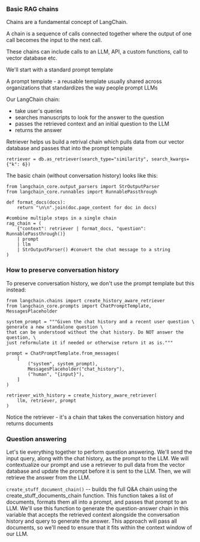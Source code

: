 ### Basic RAG chains

Chains are a fundamental concept of LangChain.

A chain is a sequence of calls connected together where the output of one call becomes the input to the next call. 

These chains can include calls to an LLM, API, a custom functions, call to vector database etc.

We'll start with a standard prompt template

A prompt template - a reusable template usually shared across organizations that standardizes the way people prompt LLMs

Our LangChain chain:
- take user's queries 
- searches manuscripts to look for the answer to the question
- passes the retrieved context and an initial question to the LLM
- returns the answer


Retriever helps us build a retrival chain which pulls data from our vector database and passes that into the prompt template

```
retriever = db.as_retriever(search_type="similarity", search_kwargs={"k": 6})
```

The basic chain (without conversation history) looks like this: 

```{python}
from langchain_core.output_parsers import StrOutputParser
from langchain_core.runnables import RunnablePassthrough

def format_docs(docs):
    return "\n\n".join(doc.page_content for doc in docs)

#combine multiple steps in a single chain
rag_chain = (
    {"context": retriever | format_docs, "question": RunnablePassthrough()}
    | prompt
    | llm
    | StrOutputParser() #convert the chat message to a string
)
```


### How to preserve conversation history

To preserve conversation history, we don't use the prompt template but this instead:

```
from langchain.chains import create_history_aware_retriever
from langchain_core.prompts import ChatPromptTemplate, MessagesPlaceholder

system_prompt = """Given the chat history and a recent user question \
generate a new standalone question \
that can be understood without the chat history. Do NOT answer the question, \
just reformulate it if needed or otherwise return it as is."""

prompt = ChatPromptTemplate.from_messages(
    [
        ("system", system_prompt),
        MessagesPlaceholder("chat_history"),
        ("human", "{input}"),
    ]
)

retriever_with_history = create_history_aware_retriever(
    llm, retriever, prompt
)
```

Notice the retriever - it's a chain that takes the conversation history and returns documents


### Question answering 

Let's tie everything together to perform question answering. We'll send the input query, along with the chat history, as the prompt to the LLM. We will contextualize our prompt and use a retriever to pull data from the vector database and update the prompt before it is sent to the LLM. Then, we will retrieve the answer from the LLM. 

`create_stuff_document_chain()` -- builds the full Q&A chain using the create_stuff_documents_chain function. This function takes a list of documents, formats them all into a prompt, and passes that prompt to an LLM. We'll use this function to generate the question-answer chain in this variable that accepts the retrieved context alongside the conversation history and query to generate the answer. This approach will pass all documents, so we'll need to ensure that it fits within the context window of our LLM.
